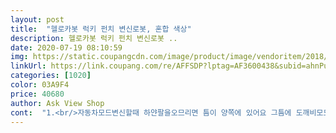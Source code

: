 ```yaml
---
layout: post 
title:  "헬로카봇 럭키 펀치 변신로봇, 혼합 색상" 
description: 헬로카봇 럭키 펀치 변신로봇 ..
date: 2020-07-19 08:10:59 
img: https://static.coupangcdn.com/image/product/image/vendoritem/2018/10/31/3666360911/170dbbf7-9775-4e53-9f81-ea7b2496ea19.jpg 
linkUrl: https://link.coupang.com/re/AFFSDP?lptag=AF3600438&subid=ahnPublicAsk&pageKey=87744241&itemId=275107599&vendorItemId=3666360911&traceid=V0-113-9b7f544155657deb 
categories: [1020] 
color: 03A9F4 
price: 40680 
author: Ask View Shop 
cont:  "1.<br/>자동차모드변신할때 하얀팔을오므리면 틈이 양쪽에 있어요 그틈에 도깨비모드에사용되는노란색 얼굴을 잘맞게 꾹꾹눌러맞게 꽂으세요(팔부분 벌어짐없어야 얼굴이꽂혀요)<br/>2.<br/>유리창과 본네트사이 꼽는부분 안으로잘꽂아넣으시구요<br/>3.<br/>있는힘껏 자동차 가운데벌어지는 본네트회색부분 양쪽을 손가락으로 있는힘껏닫아주시고 마지막범퍼도 양쪽으로꾹힘주시면닫혀요<br/>43에서 42로 떨어질때 구매했는데 수령후 보니 40 으로 떨어졌네요;;;<br/>결합이 너무 뻑뻑하지만, 아이가 좋아해서 다행이에요.<br/><br/>그래도벌어지시면 불량일거같네요<br/>그런데 가격변동 너무 심하네요<br/>그리고 벌어짐으로 후기쓰신분있어 앞으로구매하시는분들 도움이라도드리려고요<br/>아이가 아주 좋아해요럭키펀치를 몇달을 사달라고 노래를 부르던지<br/>아직까지 잘장난하고있어요 아무래도좀무겁기도하고 힘이든지 자동차모드할때 자꾸앞부분닫아달라고하네요<br/>일단 이로켓펀치자체가 도깨비모드,자동차모드시는 힘이좀들가요 아빠분들시키시는게ㅎㅎㅎㅎ<br/>제품 박스가 아주 얇아요, 그거 빼곤 괜찮아요.<br/><br/>한달후기<br/>" 
---
```

